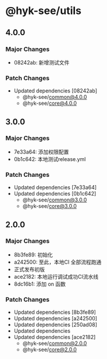 # @hyk-see/utils

## 4.0.0

### Major Changes

- 08242ab: 新增测试文件

### Patch Changes

- Updated dependencies [08242ab]
  - @hyk-see/common@4.0.0
  - @hyk-see/core@4.0.0

## 3.0.0

### Major Changes

- 7e33a64: 添加权限配置
- 0b1c642: 本地测试release.yml

### Patch Changes

- Updated dependencies [7e33a64]
- Updated dependencies [0b1c642]
  - @hyk-see/common@3.0.0
  - @hyk-see/core@3.0.0

## 2.0.0

### Major Changes

- 8b3fe89: 初始化
- a242500: 至此，本地CI 全部流程跑通
- 正式发布初版
- ace2182: 本地运行调试成功CI流水线
- 8dc16b1: 添加 on 函数

### Patch Changes

- Updated dependencies [8b3fe89]
- Updated dependencies [a242500]
- Updated dependencies [250ad08]
- Updated dependencies
- Updated dependencies [ace2182]
  - @hyk-see/common@2.0.0
  - @hyk-see/core@2.0.0
